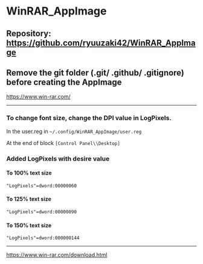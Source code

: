 
# WinRAR_AppImage

## Repository: https://github.com/ryuuzaki42/WinRAR_AppImage

## Remove the git folder (.git/ .github/ .gitignore) before creating the AppImage

https://www.win-rar.com/

---
### To change font size, change the DPI value in LogPixels.
In the user.reg in `~/.config/WinRAR_AppImage/user.reg`

At the end of block `[Control Panel\\Desktop]`

### Added LogPixels with desire value

#### To 100% text size
`"LogPixels"=dword:00000060`

#### To 125% text size
`"LogPixels"=dword:00000090`

#### To 150% text size
`"LogPixels"=dword:000000144`

---
https://www.win-rar.com/download.html
